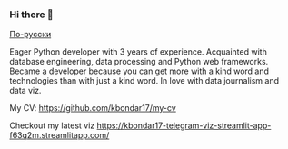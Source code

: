 ### Hi there 👋
[По-русски](/Russian.md)

Eager Python developer with 3 years of experience. Acquainted with database engineering, data processing and Python web
frameworks. Became a developer because you can get more with a kind word and technologies than with just a kind
word. In love with data journalism and data viz.

My CV: https://github.com/kbondar17/my-cv

Checkout my latest viz https://kbondar17-telegram-viz-streamlit-app-f63q2m.streamlitapp.com/

